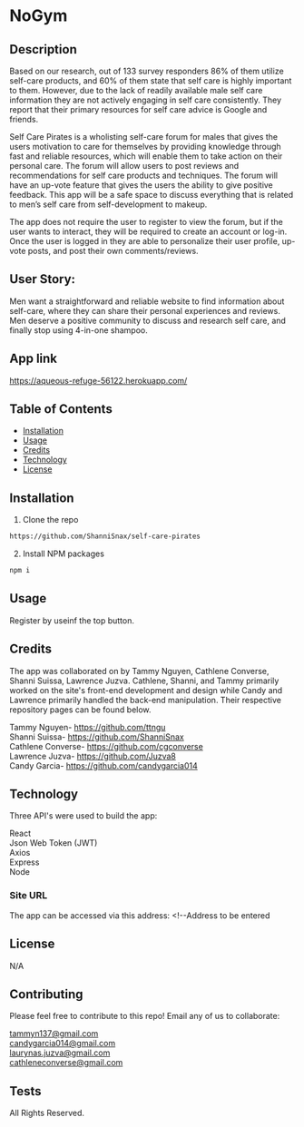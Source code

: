 # NoGym

## Description 

Based on our research, out of 133 survey responders 86% of them utilize self-care products, and 60% of them state that self care is highly important to them. However,  due to the lack of readily available male self care information they are not actively engaging in self care consistently. They report that their primary resources for self care advice is Google and friends. 

Self Care Pirates is a wholisting self-care forum for males that gives the users motivation to care for themselves by providing knowledge through fast and reliable resources, which will enable them to take action on their personal care. The forum will allow users to post reviews and recommendations for self care products and techniques. The forum will have an up-vote feature that gives the users the ability to give positive feedback. This app will be a safe space to discuss everything that is related to men’s self care from self-development to makeup. 

The app does not require the user to register to view the forum, but if the user wants to interact, they will be required to create an account or log-in. Once the user is logged in they are able to personalize their user profile, up-vote posts, and post their own comments/reviews. 

## User Story:
Men want a straightforward and reliable website to find information about self-care, where they can share their personal experiences and reviews. Men deserve a positive community to discuss and research self care, and finally stop using 4-in-one shampoo. 

## App link 
https://aqueous-refuge-56122.herokuapp.com/

## Table of Contents 
* [Installation](#installation)
* [Usage](#usage)
* [Credits](#credits)
* [Technology](#technology)
* [License](#license)


## Installation

1. Clone the repo
```sh
https://github.com/ShanniSnax/self-care-pirates
```

2. Install NPM packages
```sh
npm i
```



## Usage 

Register by useinf the top button. 


## Credits

The app was collaborated on by Tammy Nguyen, Cathlene Converse, Shanni Suissa, Lawrence Juzva. 
Cathlene, Shanni, and Tammy primarily worked on the site's front-end development and design while Candy and Lawrence primarily handled the back-end manipulation. Their respective repository pages can be found below.

Tammy Nguyen- https://github.com/ttngu <br/>
Shanni Suissa- https://github.com/ShanniSnax <br/>
Cathlene Converse- https://github.com/cgconverse <br/>
Lawrence Juzva- https://github.com/Juzva8 <br/>
Candy Garcia- https://github.com/candygarcia014 <br/>




## Technology
Three API's were used to build the app: <br />

React <br/>
Json Web Token (JWT) <br/>
Axios<br/>
Express <br/>
Node <br/>


### Site URL
The app can be accessed via this address: <!--Address to be entered


## License
N/A


## Contributing
Please feel free to contribute to this repo! Email any of us to collaborate: 

tammyn137@gmail.com <br/>
candygarcia014@gmail.com <br/>
laurynas.juzva@gmail.com <br/>
cathleneconverse@gmail.com<br/>

## Tests
<!-- 
Insert video here -->

All Rights Reserved.

